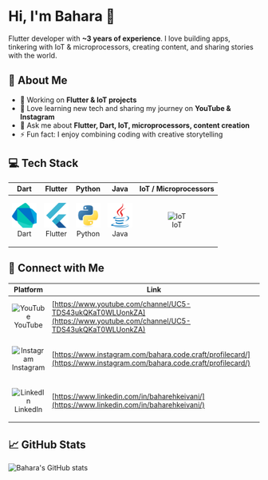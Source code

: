# Hi, I'm Bahara 👋

Flutter developer with **~3 years of experience**. I love building apps, tinkering with IoT & microprocessors, creating content, and sharing stories with the world.  

## 🌱 About Me
- 🔭 Working on **Flutter & IoT projects**  
- 🌱 Love learning new tech and sharing my journey on **YouTube & Instagram**  
- 💬 Ask me about **Flutter, Dart, IoT, microprocessors, content creation**  
- ⚡ Fun fact: I enjoy combining coding with creative storytelling  

## 💻 Tech Stack

| Dart | Flutter | Python | Java | IoT / Microprocessors |
|------|---------|--------|------|----------------------|
| <p align="center"><img alt="Dart" src="https://raw.githubusercontent.com/devicons/devicon/master/icons/dart/dart-original.svg" width="50"/><br>Dart</p> | <p align="center"><img alt="Flutter" src="https://raw.githubusercontent.com/devicons/devicon/master/icons/flutter/flutter-original.svg" width="50"/><br>Flutter</p> | <p align="center"><img alt="Python" src="https://raw.githubusercontent.com/devicons/devicon/master/icons/python/python-original.svg" width="50"/><br>Python</p> | <p align="center"><img alt="Java" src="https://raw.githubusercontent.com/devicons/devicon/master/icons/java/java-original.svg" width="50"/><br>Java</p> | <p align="center"><img alt="IoT" src="https://upload.wikimedia.org/wikipedia/commons/5/5f/Arduino_Logo.svg" width="50"/><br>IoT</p> |

## 📱 Connect with Me

| Platform | Link |
|----------|------|
| <p align="center"><img alt="YouTube" src="https://upload.wikimedia.org/wikipedia/commons/b/b8/YouTube_Logo_2017.svg" width="50"/><br>YouTube</p> | [https://www.youtube.com/channel/UC5-TDS43ukQKaT0WLUonkZA](https://www.youtube.com/channel/UC5-TDS43ukQKaT0WLUonkZA) |
| <p align="center"><img alt="Instagram" src="https://upload.wikimedia.org/wikipedia/commons/a/a5/Instagram_icon.png" width="50"/><br>Instagram</p> | [https://www.instagram.com/bahara.code.craft/profilecard/](https://www.instagram.com/bahara.code.craft/profilecard/) |
| <p align="center"><img alt="LinkedIn" src="https://upload.wikimedia.org/wikipedia/commons/c/ca/LinkedIn_logo_initials.png" width="50"/><br>LinkedIn</p> | [https://www.linkedin.com/in/baharehkeivani/](https://www.linkedin.com/in/baharehkeivani/) |


## 📈 GitHub Stats
![Bahara's GitHub stats](https://github-readme-stats.vercel.app/api?username=your-username&show_icons=true&hide_border=true&count_private=true&theme=radical)

